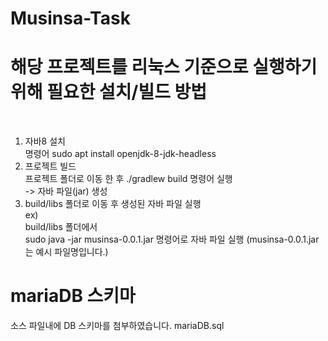# Musinsa-Task

# 해당 프로젝트를 리눅스 기준으로 실행하기 위해 필요한 설치/빌드 방법
&nbsp; 
1. 자바8 설치 <br/>
   명령어 sudo apt install openjdk-8-jdk-headless <br/>
2. 프로젝트 빌드 <br/>
   프로젝트 폴더로 이동 한 후 ./gradlew build 명령어 실행 <br/>
   -> 자바 파일(jar) 생성 <br/>
4. build/libs 폴더로 이동 후 생성된 자바 파일 실행 <br/>
   ex) <br/>
   build/libs 폴더에서 <br/>
   sudo java -jar musinsa-0.0.1.jar 명령어로 자바 파일 실행 (musinsa-0.0.1.jar 는 예시 파일명입니다.) <br/>

# mariaDB 스키마
소스 파일내에 DB 스키마를 첨부하였습니다.
mariaDB.sql


